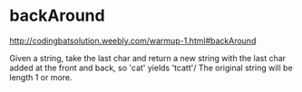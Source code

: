 # backAround

http://codingbatsolution.weebly.com/warmup-1.html#backAround


Given a string, take the last char and return a new string with
the last char added at the front and back, so 'cat' yields 'tcatt'/
The original string will be length 1 or more.